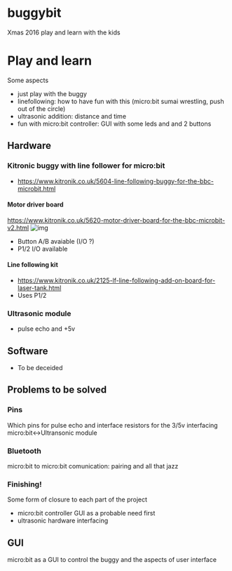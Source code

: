 # buggybit
Xmas 2016 play and learn with the kids

# Play and learn
Some aspects
- just play with the buggy
- linefollowing: how to have fun with this (micro:bit sumai wrestling, push out of the circle)
- ultrasonic addition: distance and time
- fun with micro:bit controller: GUI with some leds and and 2 buttons

## Hardware

### Kitronic buggy with line follower for micro:bit
- https://www.kitronik.co.uk/5604-line-following-buggy-for-the-bbc-microbit.html

#### Motor driver board
https://www.kitronik.co.uk/5620-motor-driver-board-for-the-bbc-microbit-v2.html
![img](blob/master/media/motordriver.PNG)
- Button A/B avaiable (I/O ?)
- P1/2 I/O available

#### Line following kit
- https://www.kitronik.co.uk/2125-lf-line-following-add-on-board-for-laser-tank.html
- Uses P1/2 

### Ultrasonic module
- pulse echo and +5v

## Software
- To be deceided

## Problems to be solved

### Pins
Which pins for pulse echo and interface resistors for the 3/5v interfacing micro:bit<->Ultransonic module

### Bluetooth
micro:bit to micro:bit comunication: pairing and all that jazz

### Finishing!
Some form of closure to each part of the project
- micro:bit controller GUI as a probable need first
- ultrasonic hardware interfacing

## GUI
micro:bit as a GUI to control the buggy and the aspects of user interface
